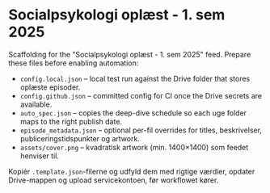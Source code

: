 # Socialpsykologi oplæst - 1. sem 2025

Scaffolding for the "Socialpsykologi oplæst - 1. sem 2025" feed. Prepare these files before enabling automation:

- `config.local.json` – local test run against the Drive folder that stores oplæste episoder.
- `config.github.json` – committed config for CI once the Drive secrets are available.
- `auto_spec.json` – copies the deep-dive schedule so each uge folder maps to the right publish date.
- `episode_metadata.json` – optional per-fil overrides for titles, beskrivelser, publiceringstidspunkter og artwork.
- `assets/cover.png` – kvadratisk artwork (min. 1400×1400) som feedet henviser til.

Kopiér `.template.json`-filerne og udfyld dem med rigtige værdier, opdater Drive-mappen og upload servicekontoen, før workflowet kører.
